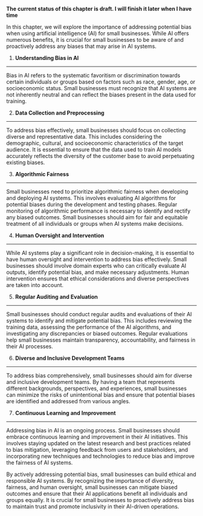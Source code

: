 **The current status of this chapter is draft. I will finish it later when I have time**

In this chapter, we will explore the importance of addressing potential bias when using artificial intelligence (AI) for small businesses. While AI offers numerous benefits, it is crucial for small businesses to be aware of and proactively address any biases that may arise in AI systems.

1. **Understanding Bias in AI**
-------------------------------

Bias in AI refers to the systematic favoritism or discrimination towards certain individuals or groups based on factors such as race, gender, age, or socioeconomic status. Small businesses must recognize that AI systems are not inherently neutral and can reflect the biases present in the data used for training.

2. **Data Collection and Preprocessing**
----------------------------------------

To address bias effectively, small businesses should focus on collecting diverse and representative data. This includes considering the demographic, cultural, and socioeconomic characteristics of the target audience. It is essential to ensure that the data used to train AI models accurately reflects the diversity of the customer base to avoid perpetuating existing biases.

3. **Algorithmic Fairness**
---------------------------

Small businesses need to prioritize algorithmic fairness when developing and deploying AI systems. This involves evaluating AI algorithms for potential biases during the development and testing phases. Regular monitoring of algorithmic performance is necessary to identify and rectify any biased outcomes. Small businesses should aim for fair and equitable treatment of all individuals or groups when AI systems make decisions.

4. **Human Oversight and Intervention**
---------------------------------------

While AI systems play a significant role in decision-making, it is essential to have human oversight and intervention to address bias effectively. Small businesses should involve domain experts who can critically evaluate AI outputs, identify potential bias, and make necessary adjustments. Human intervention ensures that ethical considerations and diverse perspectives are taken into account.

5. **Regular Auditing and Evaluation**
--------------------------------------

Small businesses should conduct regular audits and evaluations of their AI systems to identify and mitigate potential bias. This includes reviewing the training data, assessing the performance of the AI algorithms, and investigating any discrepancies or biased outcomes. Regular evaluations help small businesses maintain transparency, accountability, and fairness in their AI processes.

6. **Diverse and Inclusive Development Teams**
----------------------------------------------

To address bias comprehensively, small businesses should aim for diverse and inclusive development teams. By having a team that represents different backgrounds, perspectives, and experiences, small businesses can minimize the risks of unintentional bias and ensure that potential biases are identified and addressed from various angles.

7. **Continuous Learning and Improvement**
------------------------------------------

Addressing bias in AI is an ongoing process. Small businesses should embrace continuous learning and improvement in their AI initiatives. This involves staying updated on the latest research and best practices related to bias mitigation, leveraging feedback from users and stakeholders, and incorporating new techniques and technologies to reduce bias and improve the fairness of AI systems.

By actively addressing potential bias, small businesses can build ethical and responsible AI systems. By recognizing the importance of diversity, fairness, and human oversight, small businesses can mitigate biased outcomes and ensure that their AI applications benefit all individuals and groups equally. It is crucial for small businesses to proactively address bias to maintain trust and promote inclusivity in their AI-driven operations.
